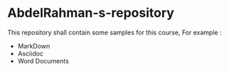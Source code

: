 # AbdelRahman-s-repository
This repository shall contain some samples for this course, For example :
- MarkDown
- Asciidoc
- Word Documents 
